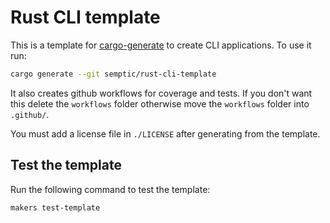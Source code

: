 # Rust CLI template

This is a template for [cargo-generate](https://github.com/cargo-generate/cargo-generate) to create CLI applications. To use it run:

```bash
cargo generate --git semptic/rust-cli-template
```

It also creates github workflows for coverage and tests. If you don't want this delete the `workflows` folder otherwise move the `workflows` folder into `.github/`.

You must add a license file in `./LICENSE` after generating from the template.


## Test the template

Run the following command to test the template:
```bash
makers test-template
```